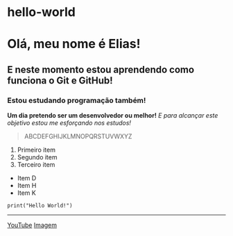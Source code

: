 # hello-world

# Olá, meu nome é Elias!
## E neste momento estou aprendendo como funciona o Git e GitHub!
### Estou estudando programação também!

**Um dia pretendo ser um desenvolvedor ou melhor!**
*E para alcançar este objetivo estou me esforçando nos estudos!*

> ABCDEFGHIJKLMNOPQRSTUVWXYZ

1. Primeiro item
2. Segundo item
3. Terceiro item

- Item D
- Item H
- Item K

`print("Hello World!")`

---

[YouTube](https://www.youtube.com/)
[Imagem](Wallpaper.jpg)
